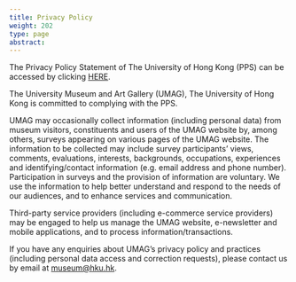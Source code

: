 ```yaml
---
title: Privacy Policy
weight: 202
type: page
abstract:
---
```


The Privacy Policy Statement of The University of Hong Kong (PPS) can be accessed by clicking [HERE](https://www.hku.hk/about/policies_reports/privacy_policy.html).

The University Museum and Art Gallery (UMAG), The University of Hong Kong is committed to complying with the PPS.

UMAG may occasionally collect information (including personal data) from museum visitors, constituents and users of the UMAG website by, among others, surveys appearing on various pages of the UMAG website. The information to be collected may include survey participants’ views, comments, evaluations, interests, backgrounds, occupations, experiences and identifying/contact information (e.g. email address and phone number). Participation in surveys and the provision of information are voluntary. We use the information to help better understand and respond to the needs of our audiences, and to enhance services and communication.

Third-party service providers (including e-commerce service providers) may be engaged to help us manage the UMAG website, e-newsletter and mobile applications, and to process information/transactions.

If you have any enquiries about UMAG’s privacy policy and practices (including personal data access and correction requests), please contact us by email at museum@hku.hk.

